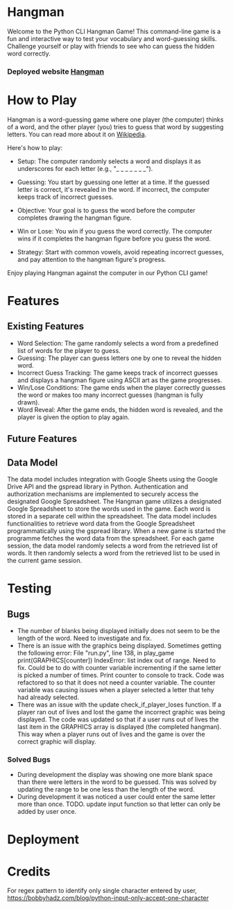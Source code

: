 # Hangman

Welcome to the Python CLI Hangman Game! 
This command-line game is a fun and interactive way to test your vocabulary and word-guessing skills. Challenge yourself or play with friends to see who can guess the hidden word correctly.
### Deployed website [Hangman](xxx/ 'Hangman')

# How to Play
Hangman is a word-guessing game where one player (the computer) thinks of a word, and the other player (you) tries to guess that word by suggesting letters. You can read more about it on [Wikipedia](https://en.wikipedia.org/wiki/Hangman_(game) 'Hangman').

Here's how to play:

- Setup: The computer randomly selects a word and displays it as underscores for each letter (e.g., "_ _ _ _ _ _ _").

- Guessing: You start by guessing one letter at a time. If the guessed letter is correct, it's revealed in the word. If incorrect, the computer keeps track of incorrect guesses.

- Objective: Your goal is to guess the word before the computer completes drawing the hangman figure.

- Win or Lose: You win if you guess the word correctly. The computer wins if it completes the hangman figure before you guess the word.

- Strategy: Start with common vowels, avoid repeating incorrect guesses, and pay attention to the hangman figure's progress.

Enjoy playing Hangman against the computer in our Python CLI game!
# Features

## Existing Features
- Word Selection: 
 The game randomly selects a word from a predefined list of words for the player to guess.
- Guessing: The player can guess letters one by one to reveal the hidden word.
- Incorrect Guess Tracking: The game keeps track of incorrect guesses and displays a hangman figure using ASCII art as the game progresses.
- Win/Lose Conditions: The game ends when the player correctly guesses the word or makes too many incorrect guesses (hangman is fully drawn).
- Word Reveal: After the game ends, the hidden word is revealed, and the player is given the option to play again.
## Future Features

## Data Model
The data model includes integration with Google Sheets using the Google Drive API and the gspread library in Python.
Authentication and authorization mechanisms are implemented to securely access the designated Google Spreadsheet. 
The Hangman game utilizes a designated Google Spreadsheet to store the words used in the game.
Each word is stored in a separate cell within the spreadsheet.
The data model includes functionalities to retrieve word data from the Google Spreadsheet programmatically using the gspread library.
When a new game is started the programme fetches the word data from the spreadsheet.
For each game session, the data model randomly selects a word from the retrieved list of words.
It then randomly selects a word from the retrieved list to be used in the current game session.


# Testing 

## Bugs
* The number of blanks being displayed initially does not seem to be the length of the word. Need to investigate and fix.
* There is an issue with the graphics being displayed. Sometimes getting the following error: File "run.py", line 138, in play_game
    print(GRAPHICS[counter]) IndexError: list index out of range. Need to fix. Could be to do with counter variable incrementing if the same letter is picked a number of times. Print counter to console to track. Code was refactored to so that it does not need a counter variable. The counter variable was causing issues when a player selected a letter that tehy had already selected.
* There was an issue with the update check_if_player_loses function. If a player ran out of lives and lost the game the incorrect graphic was being displayed. The code was updated so that if a user runs out of lives the last item in the GRAPHICS array is displayed (the completed hangman). This way when a player runs out of lives and the game is over the correct graphic will display.

### Solved Bugs
* During development the display was showing one more blank space than there were letters in the word to be guessed. This was solved by updating the range to be one less than the length of the word. 
* During development it was noticed a user could enter the same letter more than once. TODO. update input function so that letter can only be added by user once.

# Deployment

# Credits

For regex pattern to identify only single character entered by user, https://bobbyhadz.com/blog/python-input-only-accept-one-character